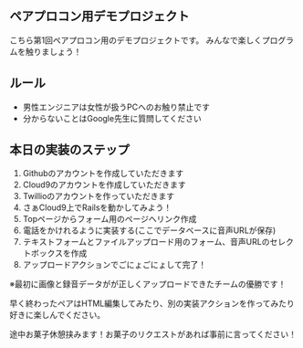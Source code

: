 ## ペアプロコン用デモプロジェクト

こちら第1回ペアプロコン用のデモプロジェクトです。
みんなで楽しくプログラムを触りましょう！

## ルール
* 男性エンジニアは女性が扱うPCへのお触り禁止です
* 分からないことはGoogle先生に質問してください

## 本日の実装のステップ
1. Githubのアカウントを作成していただきます
2. Cloud9のアカウントを作成していただきます
3. Twillioのアカウントを作っていただきます
4. さぁCloud9上でRailsを動かしてみよう！
5. Topページからフォーム用のページへリンク作成
6. 電話をかけれるように実装する(ここでデータベースに音声URLが保存)
7. テキストフォームとファイルアップロード用のフォーム、音声URLのセレクトボックスを作成
6. アップロードアクションでごにょごにょして完了！

※最初に画像と録音データがが正しくアップロードできたチームの優勝です！

早く終わったペアはHTML編集してみたり、別の実装アクションを作ってみたり
好きに楽しんでください。

途中お菓子休憩挟みます！お菓子のリクエストがあれば事前に言ってください！


